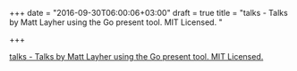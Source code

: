 +++
date = "2016-09-30T06:00:06+03:00"
draft = true
title = "talks - Talks by Matt Layher using the Go present tool.  MIT Licensed. "

+++

<p><a href="https://t.co/MJ9KQnyidj">talks - Talks by Matt Layher using the Go present tool.  MIT Licensed. </a></p>
